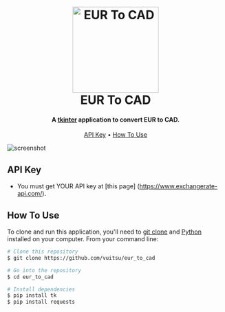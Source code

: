 
<h1 align="center">
  <br>
  <a href="http://www.amitmerchant.com/electron-markdownify"><img src="https://www.startpage.com/av/proxy-image?piurl=https%3A%2F%2Fupload.wikimedia.org%2Fwikipedia%2Fcommons%2Fthumb%2Fc%2Fc3%2FPython-logo-notext.svg%2F1869px-Python-logo-notext.svg.png&sp=1677260078T8b07d1b620f4f890936e4105ae438025b6fd54dfbd6b36420955488ede1a1e4d" alt="EUR To CAD" width="200"></a>
  <br>
  EUR To CAD
  <br>
</h1>

<h4 align="center">A <a href="https://docs.python.org/3/library/tkinter.html" target="_blank">tkinter</a> application to convert EUR to CAD.</h4>

<p align="center">
  <a href="#api-key">API Key</a> •
  <a href="#how-to-use">How To Use</a>
</p>

![screenshot](https://cdn.discordapp.com/attachments/1068938283486302253/1078733201603829770/image.png)

## API Key

* You must get YOUR API key at [this page] (https://www.exchangerate-api.com/).

## How To Use

To clone and run this application, you'll need to [git clone](https://git-scm.com/docs/git-clone) and [Python](https://www.python.org/) installed on your computer. From your command line:

```bash
# Clone this repository
$ git clone https://github.com/vuitsu/eur_to_cad

# Go into the repository
$ cd eur_to_cad

# Install dependencies
$ pip install tk
$ pip install requests
```
